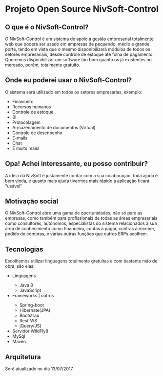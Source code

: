 <h1>Projeto Open Source NivSoft-Control</h1>


<h2>O que é o NivSoft-Control?</h2>
<p> O NivSoft-Control é um sistema de apoio a gestão empresarial totalmente web que poderá ser usado em empresas de pequendo, médio e grande porte, tendo em vista que o mesmo disponibilizará módulos de todos os setores empresariais, desde controle de estoque até folha de pagamento. Queremos disponibilizar um software tão bom quanto os já existentes no mercado, porém, totalmente gratuito.</p>

<h2>Onde eu poderei usar o NivSoft-Control?</h2>
<p>O sistema será utilizado em todos os setores empresarias, exemplo:</p>
<ul>
  <li>Financeiro</li>
  <li>Recursos humanos</li>
  <li>Controle de estoque</li>
  <li>BI</li>
  <li>Protocolagem</li>
  <li>Armazenamento de documentos (Virtual)</li>
  <li>Controle de desenpenho</li>
  <li>E-mails</li>
  <li>Chat</li>
  <li>E muito mais!</li>
</ul>

<h2>Opa! Achei interessante, eu posso contribuir?</h2>
<p>A ideia da NivSoft é justamente contar com a sua colaboração, toda ajuda é bem vinda, e quanto mais ajuda tivermos mais rápido a aplicação ficará "usável"</p>

<h2>Motivação social</h2>
<p>O NivSoft-Control abre uma gama de oportunidades, não só para as empresas, como também para profissionais de todas as áreas empresariais como consultores, autônomos, especialistas do sistema relacionados à sua área de conhecimento como financeiro, contas à pagar, contras à receber, pedido de compras, e várias outras funções que outros ERPs acolhem.</p>

<h2>Tecnologias</h2>
<p>Escolhemos utilizar linguagens totalmente gratuítas e com bastante mão de obra, são elas:<p>
<ul>
  <li>Linguagens</li>
  <ul>
    <li>Java 8</li>
    <li>JavaScript</li>
  </ul>
  <li>Frameworks | outros</li>
  <ul>
    <li>Spring-boot</li>
    <li>Hibernate(JPA)</li>
    <li>Bootstrap</li>
    <li>Rest-WS</li>
    <li>jQuery(JS)</li>
  </ul>
  <li>Servidor WildFly8</li>
  <li>MySql</li>
  <li>Maven</li>
</ul>

<h2>Arquitetura</h1>
<p>Será atualizado no dia 13/07/2017</p>
